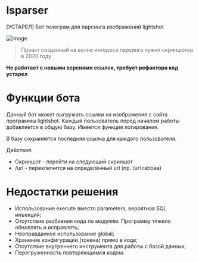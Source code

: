 # lsparser
[УСТАРЕЛ] Бот телеграм для парсинга изображений lightshot

![image](https://github.com/BCanary/lsparser/assets/59798021/b0aad07e-3383-433d-972b-e9b7b7f2c2ac)

> Проект созданный на волне интереса парсинга чужих скриншотов в 2020 году

**Не работает с новыми версиями ссылок, ~~требует рефактора~~ код устарел**

# Функции бота
Данный бот может выгружать ссылки на изображения с сайта программы lightshot. Каждый пользователь перед началом работы добавляется в общую базу. Имеется функция логирования.

В базу сохраняется последняя ссылка для каждого пользователя.

Действия:
- Скриншот - перейти на следующий скриншот
- /url - переключится на определённый url (пр. /url rabbaa)

# Недостатки решения
- Использование execute вместо parameters, вероятная SQL инъекция;
- Отсутствие разбиения кода по модулям. Программу тяжело обновлять и исправлять;
- Неоправданное использование global;
- Хранение конфигурации (токена) прямо в коде;
- Отсутствие внутреннего инструмента для работы с базой данных;
- Перегруженность повторяющимся кодом.
